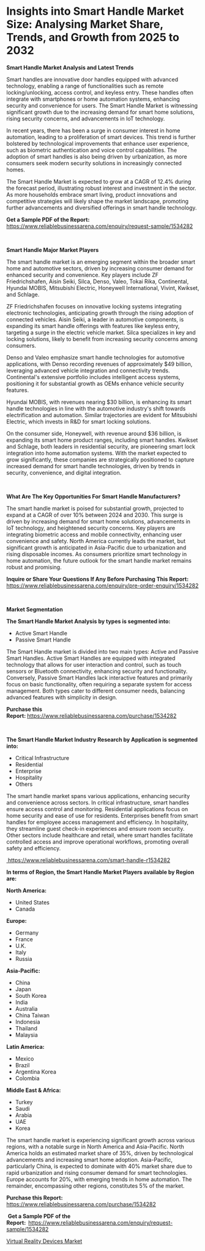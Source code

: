 <p><h1>Insights into Smart Handle Market Size: Analysing Market Share, Trends, and Growth from 2025 to 2032</h1></p><p><strong>Smart Handle Market Analysis and Latest Trends</strong></p>
<p><p>Smart handles are innovative door handles equipped with advanced technology, enabling a range of functionalities such as remote locking/unlocking, access control, and keyless entry. These handles often integrate with smartphones or home automation systems, enhancing security and convenience for users. The Smart Handle Market is witnessing significant growth due to the increasing demand for smart home solutions, rising security concerns, and advancements in IoT technology. </p><p>In recent years, there has been a surge in consumer interest in home automation, leading to a proliferation of smart devices. This trend is further bolstered by technological improvements that enhance user experience, such as biometric authentication and voice control capabilities. The adoption of smart handles is also being driven by urbanization, as more consumers seek modern security solutions in increasingly connected homes.</p><p>The Smart Handle Market is expected to grow at a CAGR of 12.4% during the forecast period, illustrating robust interest and investment in the sector. As more households embrace smart living, product innovations and competitive strategies will likely shape the market landscape, promoting further advancements and diversified offerings in smart handle technology.</p></p>
<p><strong>Get a Sample PDF of the Report:&nbsp;</strong> <a href="https://www.reliablebusinessarena.com/enquiry/request-sample/1534282?utm_campaign=2385&utm_medium=2&utm_source=Github&utm_content=ia&utm_term=17022025&utm_id=smart-handle">https://www.reliablebusinessarena.com/enquiry/request-sample/1534282</a></p>
<p>&nbsp;</p>
<p><strong>Smart Handle Major Market Players</strong></p>
<p><p>The smart handle market is an emerging segment within the broader smart home and automotive sectors, driven by increasing consumer demand for enhanced security and convenience. Key players include ZF Friedrichshafen, Aisin Seiki, Silca, Denso, Valeo, Tokai Rika, Continental, Hyundai MOBIS, Mitsubishi Electric, Honeywell International, Vivint, Kwikset, and Schlage.</p><p>ZF Friedrichshafen focuses on innovative locking systems integrating electronic technologies, anticipating growth through the rising adoption of connected vehicles. Aisin Seiki, a leader in automotive components, is expanding its smart handle offerings with features like keyless entry, targeting a surge in the electric vehicle market. Silca specializes in key and locking solutions, likely to benefit from increasing security concerns among consumers.</p><p>Denso and Valeo emphasize smart handle technologies for automotive applications, with Denso recording revenues of approximately $49 billion, leveraging advanced vehicle integration and connectivity trends. Continental's extensive portfolio includes intelligent access systems, positioning it for substantial growth as OEMs enhance vehicle security features.</p><p>Hyundai MOBIS, with revenues nearing $30 billion, is enhancing its smart handle technologies in line with the automotive industry's shift towards electrification and automation. Similar trajectories are evident for Mitsubishi Electric, which invests in R&D for smart locking solutions.</p><p>On the consumer side, Honeywell, with revenue around $36 billion, is expanding its smart home product ranges, including smart handles. Kwikset and Schlage, both leaders in residential security, are pioneering smart lock integration into home automation systems. With the market expected to grow significantly, these companies are strategically positioned to capture increased demand for smart handle technologies, driven by trends in security, convenience, and digital integration.</p></p>
<p>&nbsp;</p>
<p><strong>What Are The Key Opportunities For Smart Handle Manufacturers?</strong></p>
<p><p>The smart handle market is poised for substantial growth, projected to expand at a CAGR of over 10% between 2024 and 2030. This surge is driven by increasing demand for smart home solutions, advancements in IoT technology, and heightened security concerns. Key players are integrating biometric access and mobile connectivity, enhancing user convenience and safety. North America currently leads the market, but significant growth is anticipated in Asia-Pacific due to urbanization and rising disposable incomes. As consumers prioritize smart technology in home automation, the future outlook for the smart handle market remains robust and promising.</p></p>
<p><strong>Inquire or Share Your Questions If Any Before Purchasing This Report:</strong> <a href="https://www.reliablebusinessarena.com/enquiry/pre-order-enquiry/1534282?utm_campaign=2385&utm_medium=2&utm_source=Github&utm_content=ia&utm_term=17022025&utm_id=smart-handle">https://www.reliablebusinessarena.com/enquiry/pre-order-enquiry/1534282</a></p>
<p>&nbsp;</p>
<p><strong>Market Segmentation</strong></p>
<p><strong>The Smart Handle Market Analysis by types is segmented into:</strong></p>
<p><ul><li>Active Smart Handle</li><li>Passive Smart Handle</li></ul></p>
<p><p>The Smart Handle market is divided into two main types: Active and Passive Smart Handles. Active Smart Handles are equipped with integrated technology that allows for user interaction and control, such as touch sensors or Bluetooth connectivity, enhancing security and functionality. Conversely, Passive Smart Handles lack interactive features and primarily focus on basic functionality, often requiring a separate system for access management. Both types cater to different consumer needs, balancing advanced features with simplicity in design.</p></p>
<p><strong>Purchase this Report:&nbsp;</strong><a href="https://www.reliablebusinessarena.com/purchase/1534282?utm_campaign=2385&utm_medium=2&utm_source=Github&utm_content=ia&utm_term=17022025&utm_id=smart-handle">https://www.reliablebusinessarena.com/purchase/1534282</a></p>
<p>&nbsp;</p>
<p><strong>The Smart Handle Market Industry Research by Application is segmented into:</strong></p>
<p><ul><li>Critical Infrastructure</li><li>Residential</li><li>Enterprise</li><li>Hospitality</li><li>Others</li></ul></p>
<p><p>The smart handle market spans various applications, enhancing security and convenience across sectors. In critical infrastructure, smart handles ensure access control and monitoring. Residential applications focus on home security and ease of use for residents. Enterprises benefit from smart handles for employee access management and efficiency. In hospitality, they streamline guest check-in experiences and ensure room security. Other sectors include healthcare and retail, where smart handles facilitate controlled access and improve operational workflows, promoting overall safety and efficiency.</p></p>
<p><a href="https://www.reliablebusinessarena.com/smart-handle-r1534282?utm_campaign=2385&utm_medium=2&utm_source=Github&utm_content=ia&utm_term=17022025&utm_id=smart-handle">&nbsp;https://www.reliablebusinessarena.com/smart-handle-r1534282</a></p>
<p><strong>In terms of Region, the Smart Handle Market Players available by Region are:</strong></p>
<p>
    <p> <strong> North America: </strong>
        <ul>
            <li>United States</li>
            <li>Canada</li>
        </ul>
        </p> 
    <p> <strong> Europe: </strong>
        <ul>
            <li>Germany</li>
            <li>France</li>
            <li>U.K.</li>
            <li>Italy</li>
            <li>Russia</li>
        </ul>
        </p> 
    <p> <strong> Asia-Pacific: </strong>
        <ul>
            <li>China</li>
            <li>Japan</li>
            <li>South Korea</li>
            <li>India</li>
            <li>Australia</li>
            <li>China Taiwan</li>
            <li>Indonesia</li>
            <li>Thailand</li>
            <li>Malaysia</li>
        </ul>
        </p> 
    <p> <strong> Latin America: </strong>
        <ul>
            <li>Mexico</li>
            <li>Brazil</li>
            <li>Argentina Korea</li>
            <li>Colombia</li>
        </ul>
        </p> 
    <p> <strong> Middle East & Africa: </strong>
        <ul>
            <li>Turkey</li>
            <li>Saudi</li>
            <li>Arabia</li>
            <li>UAE</li>
            <li>Korea</li>
        </ul>
    </p>
    </p>
<p><p>The smart handle market is experiencing significant growth across various regions, with a notable surge in North America and Asia-Pacific. North America holds an estimated market share of 35%, driven by technological advancements and increasing smart home adoption. Asia-Pacific, particularly China, is expected to dominate with 40% market share due to rapid urbanization and rising consumer demand for smart technologies. Europe accounts for 20%, with emerging trends in home automation. The remainder, encompassing other regions, constitutes 5% of the market.</p></p>
<p><strong>Purchase this Report: </strong><a href="https://www.reliablebusinessarena.com/purchase/1534282?utm_campaign=2385&utm_medium=2&utm_source=Github&utm_content=ia&utm_term=17022025&utm_id=smart-handle">https://www.reliablebusinessarena.com/purchase/1534282</a></p>
<p>&nbsp;<strong>Get a Sample PDF of the Report:&nbsp;&nbsp;</strong><a href="https://www.reliablebusinessarena.com/enquiry/request-sample/1534282?utm_campaign=2385&utm_medium=2&utm_source=Github&utm_content=ia&utm_term=17022025&utm_id=smart-handle">https://www.reliablebusinessarena.com/enquiry/request-sample/1534282</a></p>
<p><strong></strong></p>
<p><p><a href="https://github.com/sungbruington660/Market-Research-Report-List-1/blob/main/virtual-reality-devices-market.md?utm_campaign=2385&utm_medium=2&utm_source=Github&utm_content=ia&utm_term=17022025&utm_id=smart-handle">Virtual Reality Devices Market</a></p></p>